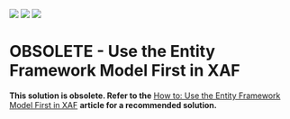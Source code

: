 <!-- default badges list -->
![](https://img.shields.io/endpoint?url=https://codecentral.devexpress.com/api/v1/VersionRange/128594755/18.1.5%2B)
[![](https://img.shields.io/badge/Open_in_DevExpress_Support_Center-FF7200?style=flat-square&logo=DevExpress&logoColor=white)](https://supportcenter.devexpress.com/ticket/details/E4374)
[![](https://img.shields.io/badge/📖_How_to_use_DevExpress_Examples-e9f6fc?style=flat-square)](https://docs.devexpress.com/GeneralInformation/403183)
<!-- default badges end -->
# OBSOLETE - Use the Entity Framework Model First in XAF


<p><strong>This solution is obsolete. Refer to the</strong> <a href="https://docs.devexpress.com/eXpressAppFramework/113444/business-model-design-orm/business-model-design-with-entity-framework-6/how-to-use-the-entity-framework-6-model-first-in-xaf?v=21.2"><u>How to: Use the Entity Framework Model First in XAF</u></a> <strong>article for a recommended solution.</strong>

<br/>


